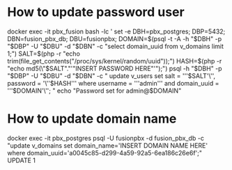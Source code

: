 # How to update password user

docker exec -it pbx_fusion bash -lc '
set -e
DBH=pbx_postgres; DBP=5432; DBN=fusion_pbx_db; DBU=fusionpbx;
DOMAIN=$(psql -t -A -h "$DBH" -p "$DBP" -U "$DBU" -d "$DBN" -c "select domain_uuid from v_domains limit 1;")
SALT=$(php -r "echo trim(file_get_contents(\"/proc/sys/kernel/random/uuid\"));")
HASH=$(php -r "echo md5(\"$SALT\".\"'"INSERT PASSWORD HERE"'\");")
psql -h "$DBH" -p "$DBP" -U "$DBU" -d "$DBN" -c "
update v_users
set salt = '\''$SALT'\'',
         password = '\''$HASH'\''
where username = '\''admin'\''
and domain_uuid = '\''$DOMAIN'\'';
"
echo "Password set for admin@$DOMAIN"

# How to update domain name

docker exec -it pbx_postgres psql -U fusionpbx -d fusion_pbx_db -c \
 "update v_domains set domain_name='INSERT DOMAIN NAME HERE' where domain_uuid='a0045c85-d299-4a59-92a5-6ea186c26e6f';"
UPDATE 1
